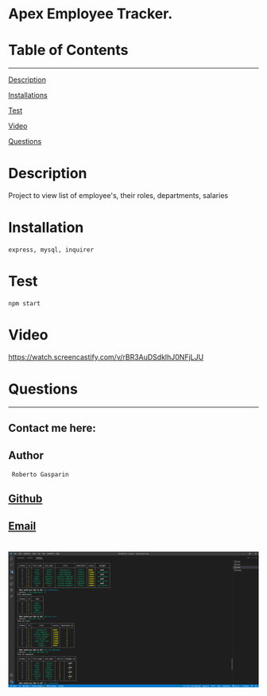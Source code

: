 # Apex Employee Tracker.

# Table of Contents

---

[Description](#Description)

[Installations](#Installations)

[Test](#Test)

[Video](#Video)

[Questions](#Questions)

# Description

Project to view list of employee's, their roles, departments, salaries 
# Installation

    express, mysql, inquirer

# Test

    npm start

# Video

https://watch.screencastify.com/v/rBR3AuDSdklhJ0NFjLJU


# Questions

---

## Contact me here:

## Author

     Roberto Gasparin

## [Github](https://github.com/box-monkey)

## [Email](mailto:jr.gasparin15@gmail.com)

#

![Team Generation Image](./teamtracker.png)



